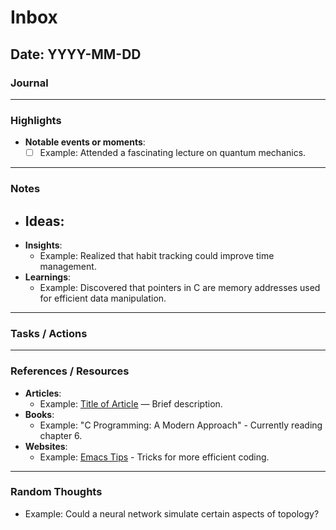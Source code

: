 # Inbox

## Date: YYYY-MM-DD

### Journal
---

### Highlights
- **Notable events or moments**: 
  - [ ] Example: Attended a fascinating lecture on quantum mechanics.

---

### Notes
- **Ideas**: 
  - 
- **Insights**:
  - Example: Realized that habit tracking could improve time management.
- **Learnings**:
  - Example: Discovered that pointers in C are memory addresses used for efficient data manipulation.

---

### Tasks / Actions

---

### References / Resources
- **Articles**: 
  - Example: [Title of Article](https://example.com) — Brief description.
- **Books**:
  - Example: "C Programming: A Modern Approach" - Currently reading chapter 6.
- **Websites**:
  - Example: [Emacs Tips](https://emacs-tips.com) - Tricks for more efficient coding.

---

### Random Thoughts
- Example: Could a neural network simulate certain aspects of topology?

